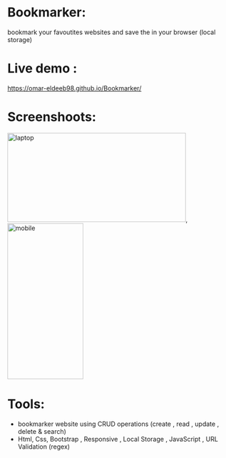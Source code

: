 # Bookmarker:
bookmark your favoutites websites and save the in your browser (local storage)

# Live demo :
https://omar-eldeeb98.github.io/Bookmarker/


# Screenshoots:
<img src = "screenshots/laptop.gif" alt = "laptop" width = "400" height = "200" >,<img src = "screenshots/mobile.gif" alt = "mobile" width = "170" height = "350" >

# Tools:
- bookmarker website using CRUD operations (create , read , update , delete & search)
- Html, Css, Bootstrap , Responsive , Local Storage , JavaScript , URL Validation (regex)

